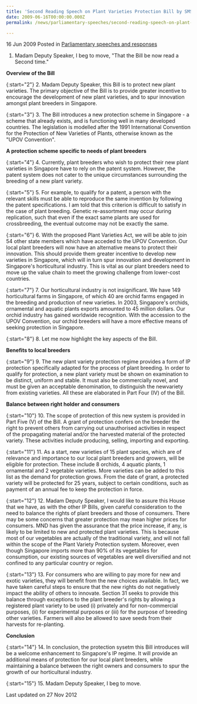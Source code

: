 ```yaml
---
title: 'Second Reading Speech on Plant Varieties Protection Bill by SMS A/P Ho Peng Kee, 15 Jun 2004'
date: 2009-06-16T00:00:00.000Z
permalink: /news/parliamentary-speeches/second-reading-speech-on-plant-varieties-protection-bill-by-sms-a-p-ho-peng-kee-15-jun-2004/

---
```



16 Jun 2009 Posted in [Parliamentary speeches and responses](/news/parliamentary-speeches)

1. Madam Deputy Speaker, I beg to move, "That the Bill be now read a Second time."

**Overview of the Bill**

{:start="2"}
2. Madam Deputy Speaker, this Bill is to protect new plant varieties. The primary objective of the Bill is to provide greater incentive to encourage the development of new plant varieties, and to spur innovation amongst plant breeders in Singapore. 

{:start="3"}
3. The Bill introduces a new protection scheme in Singapore - a scheme that already exists, and is functioning well in many developed countries. The legislation is modelled after the 1991 International Convention for the Protection of New Varieties of Plants, otherwise known as the "UPOV Convention". 

**A protection scheme specific to needs of plant breeders**


{:start="4"}
4. Currently, plant breeders who wish to protect their new plant varieties in Singapore have to rely on the patent system. However, the patent system does not cater to the unique circumstances surrounding the breeding of a new plant variety.

{:start="5"}
5. For example, to qualify for a patent, a person with the relevant skills must be able to reproduce the same invention by following the patent specifications. I am told that this criterion is difficult to satisfy in the case of plant breeding. Genetic re-assortment may occur during replication, such that even if the exact same plants are used for crossbreeding, the eventual outcome may not be exactly the same. 

{:start="6"}
6. With the proposed Plant Varieties Act, we will be able to join 54 other state members which have acceded to the UPOV Convention. Our local plant breeders will now have an alternative means to protect their innovation. This should provide them greater incentive to develop new varieties in Singapore, which will in turn spur innovation and development in Singapore's horticultural industry. This is vital as our plant breeders need to move up the value chain to meet the growing challenge from lower-cost countries. 

{:start="7"}
7. Our horticultural industry is not insignificant. We have 149 horticultural farms in Singapore, of which 40 are orchid farms engaged in the breeding and production of new varieties. In 2003, Singapore's orchids, ornamental and aquatic plants exports amounted to 45 million dollars. Our orchid industry has gained worldwide recognition. With the accession to the UPOV Convention, our orchid breeders will have a more effective means of seeking protection in Singapore. 

{:start="8"}
8. Let me now highlight the key aspects of the Bill.

**Benefits to local breeders**

{:start="9"}
9. The new plant variety protection regime provides a form of IP protection specifically adapted for the process of plant breeding. In order to qualify for protection, a new plant variety must be shown on examination to be distinct, uniform and stable. It must also be commercially novel, and must be given an acceptable denomination, to distinguish the newvariety from existing varieties. All these are elaborated in Part Four (IV) of the Bill. 


**Balance between right holder and consumers**

{:start="10"}
10. The scope of protection of this new system is provided in Part Five (V) of the Bill. A grant of protection confers on the breeder the right to prevent others from carrying out unauthorised activities in respect of the propagating material and/or the harvested material of the protected variety. These activities include producing, selling, importing and exporting. 

{:start="11"}
11. As a start, new varieties of 15 plant species, which are of relevance and importance to our local plant breeders and growers, will be eligible for protection. These include 8 orchids, 4 aquatic plants, 1 ornamental and 2 vegetable varieties. More varieties can be added to this list as the demand for protection grows. From the date of grant, a protected variety will be protected for 25 years, subject to certain conditions, such as payment of an annual fee to keep the protection in force.

{:start="12"}
12. Madam Deputy Speaker, I would like to assure this House that we have, as with the other IP Bills, given careful consideration to the need to balance the rights of plant breeders and those of consumers. There may be some concerns that greater protection may mean higher prices for consumers. MND has given the assurance that the price increase, if any, is likely to be limited to new and protected plant varieties. This is because most of our vegetables are actually of the traditional variety, and will not fall within the scope of the Plant Variety Protection system. Moreover, even though Singapore imports more than 90% of its vegetables for consumption, our existing sources of vegetables are well diversified and not confined to any particular country or region. 

{:start="13"}
13. For consumers who are willing to pay more for new and exotic varieties, they will benefit from the new choices available. In fact, we have taken careful steps to ensure that the new rights do not negatively impact the ability of others to innovate. Section 31 seeks to provide this balance through exceptions to the plant breeder's rights by allowing a registered plant variety to be used (i) privately and for non-commercial purposes, (ii) for experimental purposes or (iii) for the purpose of breeding other varieties. Farmers will also be allowed to save seeds from their harvests for re-planting. 


**Conclusion**

{:start="14"}
14. In conclusion, the protection sysetm this Bill introduces will be a welcome enhancement to Singapore's IP regime. It will provide an additional means of protection for our local plant breeders, while maintaining a balance between the right owners and consumers to spur the growth of our horticultural industry. 

{:start="15"}
15. Madam Deputy Speaker, I beg to move.

<p class="right-side-updated">Last updated on 27 Nov 2012</p> 

